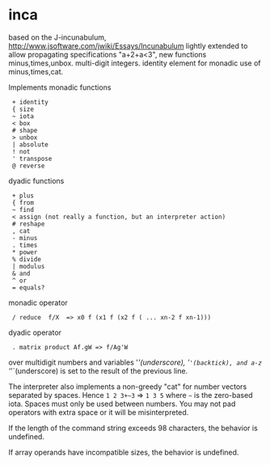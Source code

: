 inca
====

based on the J-incunabulum,
      http://www.jsoftware.com/jwiki/Essays/Incunabulum
lightly extended to allow propagating specifications "a+2+a<3",
new functions minus,times,unbox. multi-digit integers.
identity element for monadic use of minus,times,cat.

Implements monadic functions 

     + identity 
     { size 
     ~ iota 
     < box 
     # shape 
     > unbox 
     | absolute 
     ! not 
     ' transpose
     @ reverse

dyadic functions 

     + plus 
     { from 
     ~ find
     < assign (not really a function, but an interpreter action) 
     # reshape 
     , cat 
     - minus 
     . times 
     * power
     % divide 
     | modulus 
     & and 
     ^ or 
     = equals?

monadic operator 

     / reduce  f/X  => x0 f (x1 f (x2 f ( ... xn-2 f xn-1)))

dyadic operator

     . matrix product Af.gW => f/Ag'W

over multidigit numbers and variables
     '_'(underscore), '`'(backtick), and a-z 
`'_'`(underscore) is set to the result of the previous line. 

The interpreter also implements a non-greedy "cat" for 
number vectors separated by spaces. Hence `1 2 3+~3` => `1 3 5`
where `~` is the zero-based iota. Spaces must only be used between
numbers. You may not pad operators with extra space or it will be
misinterpreted.

If the length of the command string exceeds 98 characters,
the behavior is undefined.

If array operands have incompatible sizes, the behavior
is undefined.
